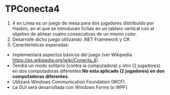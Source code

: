 # TPConecta4
1. 4 en Línea es un juego de mesa para dos jugadores distribuido por Hasbro, en el que se
introducen fichas en un tablero vertical con el objetivo de alinear cuatro consecutivas de un
mismo color.
2. Desarrolle dicho juego utilizando .NET Framework y C#.
3. Características esperadas:
- Implementará aspectos básicos del juego (ver Wikipedia https://es.wikipedia.org/wiki/Conecta_4).
- Tendrá un modo solitario (contra la computadora) y otro (2 jugadores) en dos computadoras diferentes<strong> No esta aplicado (2 jugadores) en dos computadoras diferentes</strong>.
- Utilizará Windows Communication Foundation (WCF).
- La GUI será desarrollada con Windows Forms (o WPF)
